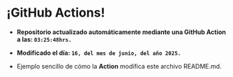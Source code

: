# ¡GitHub Actions!
* **Repositorio actualizado automáticamente mediante una GitHub Action a las: `03:25:48hrs.`**
* **Modificado el día: `16, del mes de junio, del año 2025.`**

* Ejemplo sencillo de cómo la **Action** modifica este archivo README.md.
